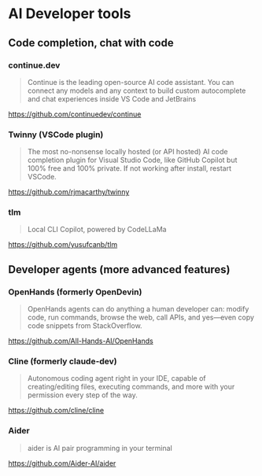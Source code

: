 # AI Developer tools

## Code completion, chat with code

### continue.dev

> Continue is the leading open-source AI code assistant. You can connect any models and any context to build custom autocomplete and chat experiences inside VS Code and JetBrains

https://github.com/continuedev/continue

### Twinny (VSCode plugin)

> The most no-nonsense locally hosted (or API hosted) AI code completion plugin for Visual Studio Code, like GitHub Copilot but 100% free and 100% private.
If not working after install, restart VSCode.

https://github.com/rjmacarthy/twinny

### tlm

> Local CLI Copilot, powered by CodeLLaMa

https://github.com/yusufcanb/tlm


## Developer agents (more advanced features)

### OpenHands (formerly OpenDevin)

> OpenHands agents can do anything a human developer can: modify code, run commands, browse the web, call APIs, and yes—even copy code snippets from StackOverflow.

https://github.com/All-Hands-AI/OpenHands

### Cline (formerly claude-dev)

> Autonomous coding agent right in your IDE, capable of creating/editing files, executing commands, and more with your permission every step of the way.

https://github.com/cline/cline

### Aider

> aider is AI pair programming in your terminal

https://github.com/Aider-AI/aider
